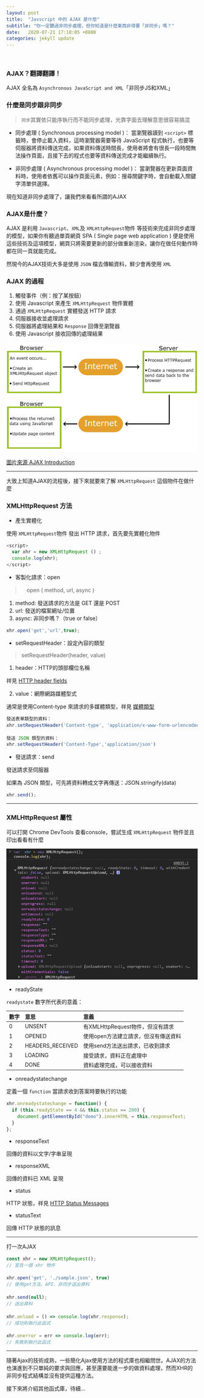 ```yaml
---
layout: post
title:  "Javscript 中的 AJAX 是什麼"
subtitle: "你一定聽過非同步處理，但你知道是什麼東西非得要「非同步」嗎？"
date:   2020-07-21 17:18:05 +0800
categories: jekyll update
---
```


<br>

### AJAX？翻譯翻譯！

AJAX 全名為 `Asynchronous JavaScript and XML`「非同步JS和XML」

### 什麼是同步跟非同步

>`同步`其實依只能序執行而不能同步處理，光靠字面去理解意思很容易搞混

- 同步處理 ( Synchronous processing model )：
當瀏覽器讀到 `<script>` 標籤時，會停止載入資料，這時瀏覽器需要等待 JavaScript 程式執行，也要等伺服器將資料傳送完成，如果資料傳送時間長，使用者將會有很長一段時間無法操作頁面，且接下去的程式也要等資料傳送完成才能繼續執行。

- 非同步處理 ( Asynchronous processing model )：
當瀏覽器在更新頁面資料時，使用者依舊可以操作頁面元素，例如：搜尋關鍵字時，會自動載入關鍵字清單供選擇。

現在知道非同步處理了，讓我們來看看所謂的AJAX

### AJAX是什麼？

AJAX 是利用 `Javascript`、`XML`及 `XMLHttpRequest`物件 等技術來完成非同步處理的模型，如果你有聽過單頁網頁 SPA ( Single page web application ) 便是使用這些技術及這項模型，網頁只將需要更新的部分做重新渲染，讓你在做任何動作時都在同一頁就能完成。

然現今的AJAX技術大多是使用 `JSON` 檔去傳輸資料，鮮少會再使用 `XML`

### AJAX 的過程

1. 觸發事件（例：按了某按鈕）
2. 使用 Javascript 來產生 `XMLHttpRequest` 物件實體
3. 通過 `XMLHttpRequest` 實體發送 HTTP 請求
4. 伺服器接收並處理請求
5. 伺服器將處理結果和 `Response` 回傳至瀏覽器
6. 使用 Javascript 接收回傳的處理結果


![ajax](../images/pic_ajax.gif)

[圖片來源 AJAX Introduction](https://www.w3schools.com/js/js_ajax_intro.asp)



------




大致上知道AJAX的流程後，接下來就要來了解 `XMLHttpRequest` 這個物件在做什麼

### XMLHttpRequest 方法

- 產生實體化

使用 `XMLHttpRequest`物件 發出 HTTP 請求，首先要先實體化物件

```js
<script>
  var xhr = new XMLHttpRequest () ;
  console.log(xhr);
</script>
```

- 客製化請求：open

>　open ( method, url, async )

1. method: 發送請求的方法是 GET 還是 POST
2. url: 發送的檔案網址/位置
3. async: 非同步嗎？（true or false）

```js
xhr.open('get','url',true);
```

- setRequestHeader：設定內容的類型

> setRequestHeader(header, value)

1. header：HTTP的頭部欄位名稱

  祥見 [HTTP header fields](https://zh.wikipedia.org/wiki/HTTP%E5%A4%B4%E5%AD%97%E6%AE%B5)

2. value：網際網路媒體型式

  通常是使用Content-type 來請求的多媒體類型，祥見 [媒體類型](https://zh.wikipedia.org/wiki/%E4%BA%92%E8%81%94%E7%BD%91%E5%AA%92%E4%BD%93%E7%B1%BB%E5%9E%8B)

```js
發送表單類型的資料：
xhr.setRequestHeader('Content-type', 'application/x-www-form-urlencoded');

發送 JSON 類型的資料：
xhr.setRequestHeader('Content-Type','application/json')
```

- 發送請求：send

發送請求至伺服器

如果為 JSON 類型，可先將資料轉成文字再傳送：JSON.stringify(data)

```js
xhr.send();
```



------



### XMLHttpRequest 屬性

可以打開 Chrome DevTools 查看console，嘗試生成 `XMLHttpRequest` 物件並且印出看看有什麼

![ajax](../images/Ajax_XHR.png)

- readyState

`readystate` 數字所代表的意義：

|數字|意思|意義|
|:-|:-|:-|
|0|UNSENT|有XMLHttpRequest物件，但沒有請求|
|1|OPENED|使用open方法建立請求，但沒有傳送資料|
|2|HEADERS_RECEIVED|使用send方法送出請求，已收到請求|
|3|LOADING|接受請求，資料正在處理中|
|4|DONE|資料處理完成，可以接收資料|

- onreadystatechange

定義一個 `function` 當請求收到答案時要執行的功能

```js
xhr.onreadystatechange = function() {
  if (this.readyState == 4 && this.status == 200) {
    document.getElementById("demo").innerHTML = this.responseText;
  }
};
```

- responseText

回傳的資料以文字/字串呈現

- responseXML

回傳的資料已 XML 呈現

- status

HTTP 狀態，祥見 [HTTP Status Messages](https://www.w3schools.com/tags/ref_httpmessages.asp)

- statusText

回傳 HTTP 狀態的訊息



------



打一次AJAX

```js
const xhr = new XMLHttpRequest();
// 宣告一個 xhr 物件

xhr.open('get', './sample.json', true)
// 使用get方法、API、非同步送出資料

xhr.send(null);
// 送出資料

xhr.onload = () => console.log(xhr.response);
// 成功則執行此函式

xhr.onerror = err => console.log(err);
// 失敗則執行此函式

```



------



隨著Ajax的技術成熟，一些簡化Ajax使用方法的程式庫也相繼問世。AJAX的方法也演進到不只單純的要求與回應，甚至還要能進一步的做資料處理，然而XHR的非同步程式結構並沒有提供這種方法。

接下來將介紹其他函式庫，待續...
